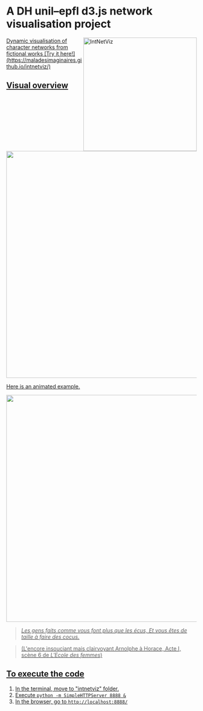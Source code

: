 # A DH unil–epfl d3.js network visualisation project

<a href="https://maladesimaginaires.github.io/intnetviz/">
<img src="https://raw.githubusercontent.com/maladesimaginaires/intnetviz/gh-pages/img/intnetviz_graph.png" alt="IntNetViz" width="300" align="right"> 
Dynamic visualisation of character networks from fictional works
[Try it here!](https://maladesimaginaires.github.io/intnetviz/)

## Visual overview

<img src=https://raw.githubusercontent.com/maladesimaginaires/intnetviz/master/img/DEMO.png width="600">

Here is an animated example.

<img src=https://raw.githubusercontent.com/maladesimaginaires/intnetviz/master/img/gif_malades_imaginaires.gif width="600">

>*Les gens faits comme vous font plus que les écus, Et vous êtes de taille à faire des cocus.*

>(L'encore insouciant mais clairvoyant Arnolphe à Horace, Acte I, scène 6 de *L'Ecole des femmes*)

## To execute the code

1. In the terminal, move to "intnetviz" folder.
2. Execute ```python -m SimpleHTTPServer 8888 &```
3. In the browser, go to ```http://localhost:8888/```
